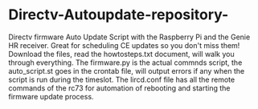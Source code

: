 # Directv-Autoupdate-repository-
Directv firmware Auto Update Script with the Raspberry Pi and the Genie HR receiver.  Great for scheduling CE updates so you don't miss them! Download the files, read the howtosteps.txt document, will walk you through everything.   The firmware.py is the actual commnds script, the auto_script.st goes in the crontab file, will output errors if any when the script is run during the timeslot. The lircd.conf file has all the remote commands of the rc73 for automation of rebooting and starting the firmware update process.  
